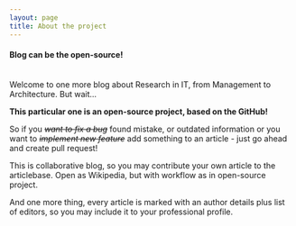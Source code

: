 ```yaml
---
layout: page
title: About the project
---
```



#### Blog can be the open-source!
<br/>
Welcome to  one more blog about Research in IT, from Management to Architecture. But wait...

**This particular one is an open-source project, based on the GitHub!**

So if you <S>_want to fix a bug_</S> found mistake, or outdated information or you want to <S>_implement new feature_</S> add something to an article - just go ahead and create pull request!

This is collaborative blog, so you may contribute your own article to the articlebase. Open as Wikipedia, but with workflow as in open-source project. 

And one more thing, every article is marked with an author details plus list of editors, so you may include it to your professional profile. 

